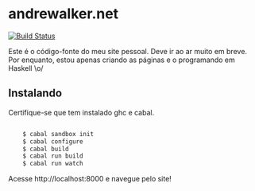 # andrewalker.net

[![Build Status](https://travis-ci.org/andrewalker/hakyll-awn.svg)](https://travis-ci.org/andrewalker/hakyll-awn)

Este é o código-fonte do meu site pessoal. Deve ir ao ar muito em breve. Por
enquanto, estou apenas criando as páginas e o programando em Haskell \o/

## Instalando

Certifique-se que tem instalado ghc e cabal.

``` bash

    $ cabal sandbox init
    $ cabal configure
    $ cabal build
    $ cabal run build
    $ cabal run watch

```

Acesse http://localhost:8000 e navegue pelo site!
